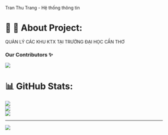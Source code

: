 Tran Thu Trang - Hệ thống thông tin
# 💫 🔭 About Project:
QUẢN LÝ CÁC KHU KTX TẠI TRƯỜNG ĐẠI HỌC CẦN THƠ

### Our Contributors ✨

<a href="https://github.com/mfts/papermark/graphs/contributors">
  <img src="https://contrib.rocks/image?repo=mfts/papermark" />
</a>

# 📊 GitHub Stats:
![](https://github-readme-stats.vercel.app/api?username=trangtrang-013539&theme=dark&hide_border=false&include_all_commits=false&count_private=false)<br/>
![](https://github-readme-streak-stats.herokuapp.com/?user=trangtrang-013539&theme=dark&hide_border=false)<br/>
![](https://github-readme-stats.vercel.app/api/top-langs/?username=trangtrang-013539&theme=dark&hide_border=false&include_all_commits=false&count_private=false&layout=compact)

---
[![](https://visitcount.itsvg.in/api?id=trangtrang-013539&icon=0&color=0)](https://visitcount.itsvg.in)

<!-- Proudly created with GPRM ( https://gprm.itsvg.in ) -->

